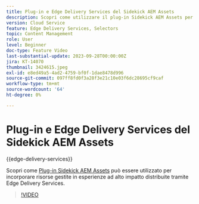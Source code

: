 ```yaml
---
title: Plug-in e Edge Delivery Services del Sidekick AEM Assets
description: Scopri come utilizzare il plug-in Sidekick AEM Assets per incorporare risorse gestite in esperienze ad alto impatto distribuite tramite i Edge Delivery Services.
version: Cloud Service
feature: Edge Delivery Services, Selectors
topic: Content Management
role: User
level: Beginner
doc-type: Feature Video
last-substantial-update: 2023-09-28T00:00:00Z
jira: KT-14070
thumbnail: 3424615.jpeg
exl-id: e8ed49a5-4ad2-4759-bf0f-1dae8478d996
source-git-commit: 097ff8fd0f3a28f3e21c10e03f6dc28695cf9caf
workflow-type: tm+mt
source-wordcount: '64'
ht-degree: 0%

---
```


# Plug-in e Edge Delivery Services del Sidekick AEM Assets

{{edge-delivery-services}}

Scopri come [Plug-in Sidekick AEM Assets](https://www.hlx.live/developer/configuring-aem-assets-sidekick-plugin) può essere utilizzato per incorporare risorse gestite in esperienze ad alto impatto distribuite tramite Edge Delivery Services.

>[!VIDEO](https://video.tv.adobe.com/v/3424615/?learn=on)
